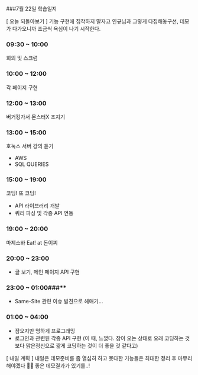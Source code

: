 ###7월 22일 학습일지

[ 오늘 되돌아보기 ]
기능 구현에 집착하지 말자고 인규님과 그렇게 다짐해놓구선, 데모가 다가오니까 조금씩 욕심이 나기 시작한다.

### **09:30 ~ 10:00**

회의 및 스크럼

### **10:00 ~ 12:00**

각 페이지 구현

### **12:00 ~ 13:00**

버거킹가서 몬스터X 조지기

### **13:00 ~ 15:00**

호눅스 서버 강의 듣기

- AWS
- SQL QUERIES

### **15:00 ~ 19:00**

코딩! 또 코딩!

- API 라이브러리 개발
- 쿼리 파싱 및 각종 API 연동

### **19:00 ~ 20:00**

마제소바 Eat! at 돈이찌

### **20:00 ~ 23:00**

- 글 보기, 메인 페이지 API 구현

### **23:00 ~ 01:00**###\*\*

- Same-Site 관련 이슈 발견으로 헤매기...

### **01:00 ~ 04:00**

- 잠오지만 멍하게 프로그래밍
- 로그인과 관련된 각종 API 구현
  (이 때, 느꼈다. 잠이 오는 상태로 오래 코딩하는 것 보다 맑은정신으로 짧게 코딩하는 것이 더 좋을 것 같다고)

[ 내일 계획 ]
내일은 데모준비를 좀 열심히 하고 못다한 기능들은 최대한 정리 후 마무리 해야겠다 💪🏻 좋은 데모결과가 있기를..!
